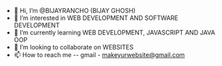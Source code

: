- 👋 Hi, I’m @BIJAYRANCHO (BIJAY GHOSH)
- 👀 I’m interested in WEB DEVELOPMENT AND SOFTWARE DEVELOPMENT 
- 🌱 I’m currently learning WEB DEVELOPMENT, JAVASCRIPT AND JAVA OOP
- 💞️ I’m looking to collaborate on WEBSITES 
- 📫 How to reach me -- gmail - makeyurwebsite@gmail.com

<!---
BIJAYRANCHO/BIJAYRANCHO is a ✨ special ✨ repository because its `README.md` (this file) appears on your GitHub profile.
You can click the Preview link to take a look at your changes.
--->
